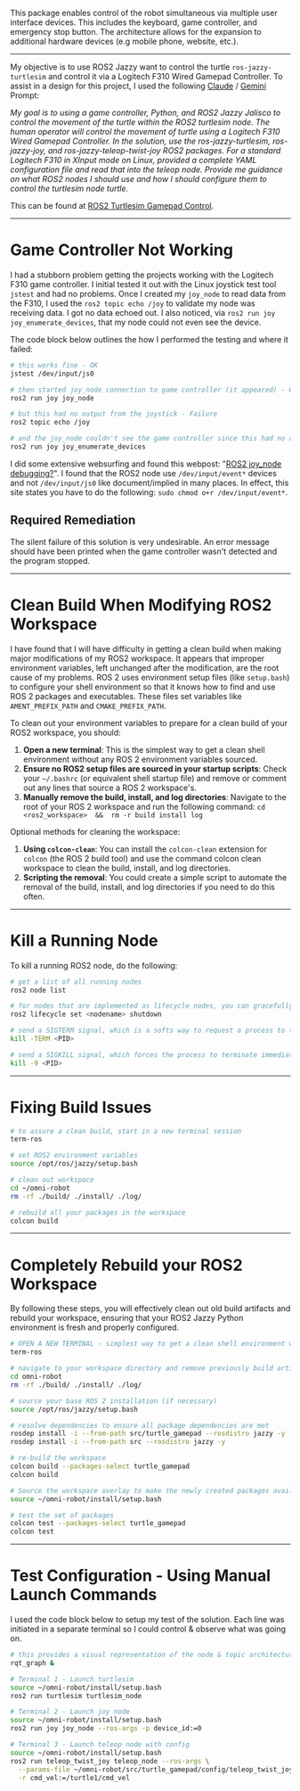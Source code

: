 <!--
Maintainer:   jeffskinnerbox@yahoo.com / www.jeffskinnerbox.me
Version:      1.1.0
-->


This package enables control of the robot simultaneous via multiple user interface devices.
This includes the keyboard, game controller, and emergency stop button.
The architecture allows for the expansion to additional hardware devices (e.g mobile phone, website, etc.).


---------------


My objective is to use ROS2 Jazzy want to control the turtle `ros-jazzy-turtlesim`
and control it via a Logitech F310 Wired Gamepad Controller.
To assist in a design for this project, I used the following
[Claude](https://claude.ai/) / [Gemini](https://gemini.google.com/) Prompt:

 _My goal is to using a game controller, Python, and ROS2 Jazzy Jalisco to control the movement of the turtle within the ROS2 turtlesim node.
 The human operator will control the movement of turtle using a Logitech F310 Wired Gamepad Controller.
 In the solution, use the ros-jazzy-turtlesim, ros-jazzy-joy, and ros-jazzy-teleop-twist-joy ROS2 packages.
 For a standard Logitech F310 in XInput mode on Linux, provided a complete YAML configuration file
 and read that into the teleop node. Provide me guidance on what ROS2 nodes I should use
 and how I should configure them to control the turtlesim node turtle._

This can be found at [ROS2 Turtlesim Gamepad Control](https://claude.ai/chat/fe9862f4-2465-4564-9b3f-232c668e606f).


---------------


# Game Controller Not Working

I had a stubborn problem getting the projects working with the Logitech F310 game controller.
I initial tested it out with the Linux joystick test tool `jstest` and had no problems.
Once I created my `joy_node` to read data from the F310,
I used the `ros2 topic echo /joy` to validate my node was receiving data.
I got no data echoed out.
I also noticed, via `ros2 run joy joy_enumerate_devices`, that my node could not even see the device.

The code block below outlines the how I performed the testing and where it failed:

```bash
# this works fine - OK
jstest /dev/input/js0

# then started joy_node connection to game controller (it appeared) - OK
ros2 run joy joy_node

# but this had no output from the joystick - Failure
ros2 topic echo /joy

# and the joy_node couldn't see the game controller since this had no output - Failure
ros2 run joy joy_enumerate_devices
```

I did some extensive websurfing and found this webpost:
"[ROS2 joy_node debugging?](https://answers.ros.org/question/384456/)".
I found that the ROS2 node use `/dev/input/event*` devices
and not `/dev/input/js0` like document/implied in many places.
In effect, this site states you have to do the following:
`sudo chmod o+r /dev/input/event*`.

## Required Remediation

The silent failure of this solution is very undesirable.
An error message should have been printed when the game controller wasn't detected
and the program stopped.


---------------

# Clean Build When Modifying ROS2 Workspace

I have found that I will have difficulty in getting a clean build when making major modifications of my ROS2 workspace.
It appears that improper environment variables, left unchanged after the modification, are the root cause of my problems.
ROS 2 uses environment setup files (like `setup.bash`) to configure your shell environment so that it knows how to find
and use ROS 2 packages and executables.
These files set variables like `AMENT_PREFIX_PATH` and `CMAKE_PREFIX_PATH`.

To clean out your environment variables to prepare for a clean build of your ROS2 workspace, you should:

1. **Open a new terminal**: This is the simplest way to get a clean shell environment without any ROS 2 environment variables sourced.
2. **Ensure no ROS2 setup files are sourced in your startup scripts**: Check your `~/.bashrc` (or equivalent shell startup file)
   and remove or comment out any lines that source a ROS 2 workspace's.
3. **Manually remove the build, install, and log directories**: Navigate to the root of your ROS 2 workspace and run the following command:
   `cd <ros2_workspace>  &&  rm -r build install log`

Optional methods for cleaning the workspace:

1. **Using `colcon-clean`**: You can install the `colcon-clean` extension for `colcon` (the ROS 2 build tool)
   and use the command colcon clean workspace to clean the build, install, and log directories.
2. **Scripting the removal**: You could create a simple script to automate the removal of the
   build, install, and log directories if you need to do this often.


---------------


# Kill a Running Node

To kill a running ROS2 node, do the following:

```bash
# get a list of all running nodes
ros2 node list

# for nodes that are implemented as lifecycle nodes, you can gracefully shut them down using this
ros2 lifecycle set <nodename> shutdown

# send a SIGTERM signal, which is a softs way to request a process to terminate
kill -TERM <PID>

# send a SIGKILL signal, which forces the process to terminate immediately, regardless of its state.
kill -9 <PID>
```


---------------


# Fixing Build Issues

```bash
# to assure a clean build, start in a new terminal session
term-ros

# set ROS2 environment variables
source /opt/ros/jazzy/setup.bash

# clean out workspace
cd ~/omni-robot
rm -rf ./build/ ./install/ ./log/

# rebuild all your packages in the workspace
colcon build
```


---------------


# Completely Rebuild your ROS2 Workspace

By following these steps, you will effectively clean out old build artifacts and rebuild your workspace,
ensuring that your ROS2 Jazzy Python environment is fresh and properly configured.

```bash
# OPEN A NEW TERMINAL - simplest way to get a clean shell environment without any previous ROS 2 environment variables
term-ros

# navigate to your workspace directory and remove previously build artifacts
cd omni-robot
rm -rf ./build/ ./install/ ./log/

# source your base ROS 2 installation (if necessary)
source /opt/ros/jazzy/setup.bash

# resolve dependencies to ensure all package dependencies are met
rosdep install -i --from-path src/turtle_gamepad --rosdistro jazzy -y   # <--- do this to build turtle_gamepad package
rosdep install -i --from-path src --rosdistro jazzy -y                  # <--- only do this if you want to build ALL packages

# re-build the workspace
colcon build --packages-select turtle_gamepad                           # <--- do this to build turtle_gamepad package
colcon build                                                            # <--- only do this if you want to build ALL packages

# Source the workspace overlay to make the newly created packages available
source ~/omni-robot/install/setup.bash

# test the set of packages
colcon test --packages-select turtle_gamepad                            # <--- to test just the turtle_gamepad package
colcon test                                                             # <--- to test ALL packages
```


---------------


# Test Configuration - Using Manual Launch Commands

I used the code block below to setup my test of the solution.
Each line was initiated in a separate terminal so I could
control & observe what was going on.

```bash
# this provides a visual representation of the node & topic architecture
rqt_graph &

# Terminal 1 - Launch turtlesim
source ~/omni-robot/install/setup.bash
ros2 run turtlesim turtlesim_node

# Terminal 2 - Launch joy node
source ~/omni-robot/install/setup.bash
ros2 run joy joy_node --ros-args -p device_id:=0

# Terminal 3 - Launch teleop node with config
source ~/omni-robot/install/setup.bash
ros2 run teleop_twist_joy teleop_node --ros-args \
  --params-file ~/omni-robot/src/turtle_gamepad/config/teleop_twist_joy_config.yaml \
  -r cmd_vel:=/turtle1/cmd_vel
```
